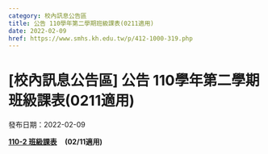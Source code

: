 ```yaml
---
category: 校內訊息公告區
title: 公告 110學年第二學期班級課表(0211適用)
date: 2022-02-09
href: https://www.smhs.kh.edu.tw/p/412-1000-319.php
---
```


# [校內訊息公告區] 公告 110學年第二學期班級課表(0211適用)

發布日期：2022-02-09

<div><div></div><div><p><a href=/var/file/0/1000/img/5/497682729.pdf><strong><span><span>110-2 班級課表</span></span></strong></a><strong><span><span></span></span></strong>    <span><strong>(02/11適用)</strong></span><p> </div></div>

